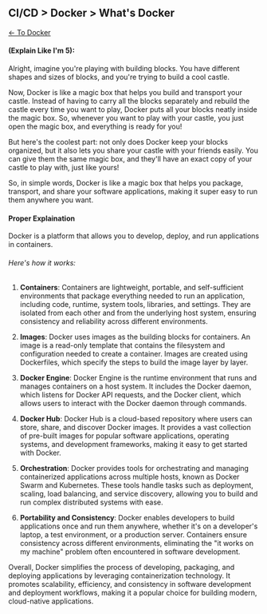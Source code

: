 ## CI/CD > Docker > What's Docker

[<- To Docker](./index.md)

#### (Explain Like I'm 5):
Alright, imagine you're playing with building blocks. You have different shapes and sizes of blocks, and you're trying to build a cool castle.

Now, Docker is like a magic box that helps you build and transport your castle. Instead of having to carry all the blocks separately and rebuild the castle every time you want to play, Docker puts all your blocks neatly inside the magic box. So, whenever you want to play with your castle, you just open the magic box, and everything is ready for you!

But here's the coolest part: not only does Docker keep your blocks organized, but it also lets you share your castle with your friends easily. You can give them the same magic box, and they'll have an exact copy of your castle to play with, just like yours!

So, in simple words, Docker is like a magic box that helps you package, transport, and share your software applications, making it super easy to run them anywhere you want.

#### Proper Explaination

Docker is a platform that allows you to develop, deploy, and run applications in containers. 

###### Here's how it works:

1. **Containers**: Containers are lightweight, portable, and self-sufficient environments that package everything needed to run an application, including code, runtime, system tools, libraries, and settings. They are isolated from each other and from the underlying host system, ensuring consistency and reliability across different environments.

2. **Images**: Docker uses images as the building blocks for containers. An image is a read-only template that contains the filesystem and configuration needed to create a container. Images are created using Dockerfiles, which specify the steps to build the image layer by layer.

3. **Docker Engine**: Docker Engine is the runtime environment that runs and manages containers on a host system. It includes the Docker daemon, which listens for Docker API requests, and the Docker client, which allows users to interact with the Docker daemon through commands.

4. **Docker Hub**: Docker Hub is a cloud-based repository where users can store, share, and discover Docker images. It provides a vast collection of pre-built images for popular software applications, operating systems, and development frameworks, making it easy to get started with Docker.

5. **Orchestration**: Docker provides tools for orchestrating and managing containerized applications across multiple hosts, known as Docker Swarm and Kubernetes. These tools handle tasks such as deployment, scaling, load balancing, and service discovery, allowing you to build and run complex distributed systems with ease.

6. **Portability and Consistency**: Docker enables developers to build applications once and run them anywhere, whether it's on a developer's laptop, a test environment, or a production server. Containers ensure consistency across different environments, eliminating the "it works on my machine" problem often encountered in software development.

Overall, Docker simplifies the process of developing, packaging, and deploying applications by leveraging containerization technology. It promotes scalability, efficiency, and consistency in software development and deployment workflows, making it a popular choice for building modern, cloud-native applications.